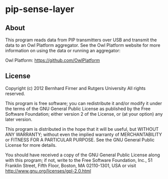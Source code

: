 pip-sense-layer
===============

About
-----
  This program reads data from PIP transmitters over USB and transmit the data
  to an Owl Platform aggregator. See the Owl Platform website for more
  information on using the data or running an aggregator:

  Owl Platform: <https://github.com/OwlPlatform>

License
-------
 Copyright (c) 2012 Bernhard Firner and Rutgers University
 All rights reserved.
 
 This program is free software; you can redistribute it and/or
 modify it under the terms of the GNU General Public License
 as published by the Free Software Foundation; either version 2
 of the License, or (at your option) any later version.
 
 This program is distributed in the hope that it will be useful,
 but WITHOUT ANY WARRANTY; without even the implied warranty of
 MERCHANTABILITY or FITNESS FOR A PARTICULAR PURPOSE.  See the
 GNU General Public License for more details.

 You should have received a copy of the GNU General Public License
 along with this program; if not, write to the Free Software
 Foundation, Inc., 51 Franklin Street, Fifth Floor, Boston, MA  02110-1301, USA
 or visit http://www.gnu.org/licenses/gpl-2.0.html
